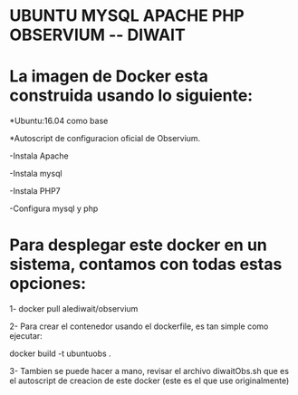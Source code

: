 # UBUNTU MYSQL APACHE PHP OBSERVIUM   --  DIWAIT



# La imagen de Docker esta construida usando lo siguiente:

*Ubuntu:16.04 como base

*Autoscript de configuracion oficial de Observium.

 -Instala Apache
 
 -Instala mysql
 
 -Instala PHP7
 
 -Configura mysql y php
 
 
 

# Para desplegar este docker en un sistema, contamos con todas estas opciones:

1- docker pull alediwait/observium

2- Para crear el contenedor usando el dockerfile, es tan simple como ejecutar:

docker build -t ubuntuobs .

3- Tambien se puede hacer a mano, revisar el archivo diwaitObs.sh que es el autoscript de creacion de este docker (este es el que use originalmente)

